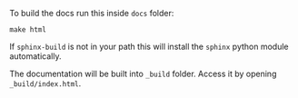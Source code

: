 To build the docs run this inside `docs` folder:

```commandline
make html
```

If `sphinx-build` is not in your path this will install the `sphinx` python module automatically.

The documentation will be built into `_build` folder. Access it by opening `_build/index.html`. 
